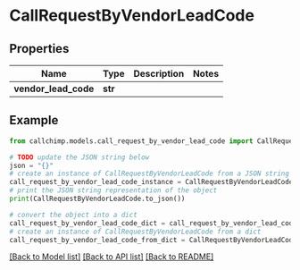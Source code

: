 # CallRequestByVendorLeadCode


## Properties

Name | Type | Description | Notes
------------ | ------------- | ------------- | -------------
**vendor_lead_code** | **str** |  | 

## Example

```python
from callchimp.models.call_request_by_vendor_lead_code import CallRequestByVendorLeadCode

# TODO update the JSON string below
json = "{}"
# create an instance of CallRequestByVendorLeadCode from a JSON string
call_request_by_vendor_lead_code_instance = CallRequestByVendorLeadCode.from_json(json)
# print the JSON string representation of the object
print(CallRequestByVendorLeadCode.to_json())

# convert the object into a dict
call_request_by_vendor_lead_code_dict = call_request_by_vendor_lead_code_instance.to_dict()
# create an instance of CallRequestByVendorLeadCode from a dict
call_request_by_vendor_lead_code_from_dict = CallRequestByVendorLeadCode.from_dict(call_request_by_vendor_lead_code_dict)
```
[[Back to Model list]](../README.md#documentation-for-models) [[Back to API list]](../README.md#documentation-for-api-endpoints) [[Back to README]](../README.md)


